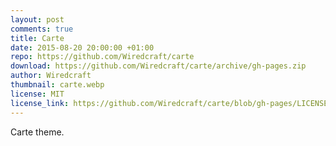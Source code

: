 ```yaml
---
layout: post
comments: true
title: Carte
date: 2015-08-20 20:00:00 +01:00
repo: https://github.com/Wiredcraft/carte
download: https://github.com/Wiredcraft/carte/archive/gh-pages.zip
author: Wiredcraft
thumbnail: carte.webp
license: MIT
license_link: https://github.com/Wiredcraft/carte/blob/gh-pages/LICENSE.md
---
```


Carte theme.
